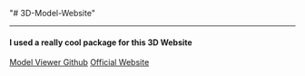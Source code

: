 "# 3D-Model-Website" 
<hr>
<h4>I used a really cool package for this 3D Website</h4>
<a href="https://github.com/google/model-viewer">Model Viewer Github</a>
<a href="https://modelviewer.dev/">Official Website</a>